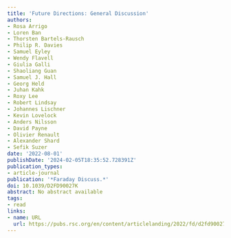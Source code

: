 ```yaml
---
title: 'Future Directions: General Discussion'
authors:
- Rosa Arrigo
- Loren Ban
- Thorsten Bartels-Rausch
- Philip R. Davies
- Samuel Eyley
- Wendy Flavell
- Giulia Galli
- Shaoliang Guan
- Samuel J. Hall
- Georg Held
- Juhan Kahk
- Roxy Lee
- Robert Lindsay
- Johannes Lischner
- Kevin Lovelock
- Anders Nilsson
- David Payne
- Olivier Renault
- Alexander Shard
- Sefik Suzer
date: '2022-08-01'
publishDate: '2024-02-05T18:35:52.728391Z'
publication_types:
- article-journal
publication: '*Faraday Discuss.*'
doi: 10.1039/D2FD90027K
abstract: No abstract available
tags:
- read
links:
- name: URL
  url: https://pubs.rsc.org/en/content/articlelanding/2022/fd/d2fd90027k
---
```

